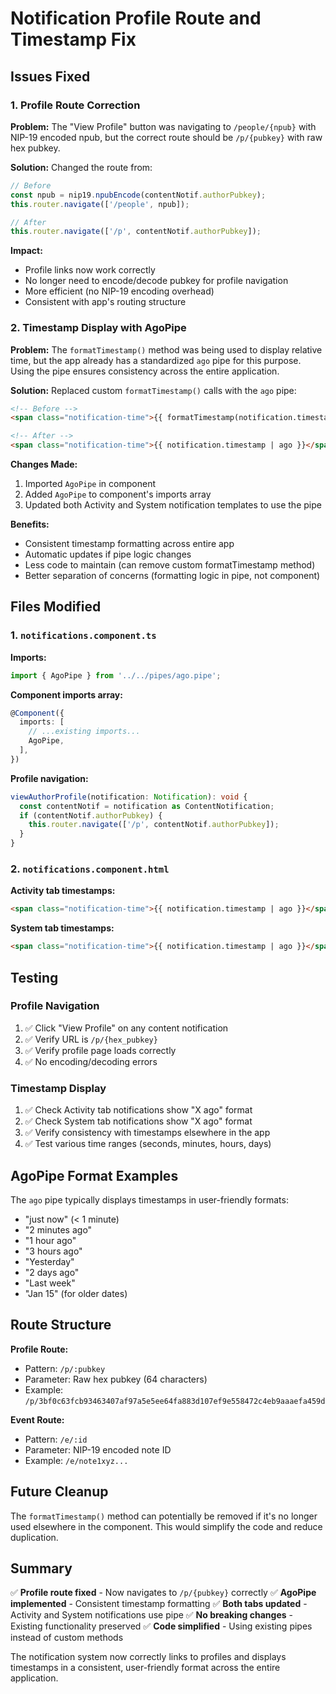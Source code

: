 # Notification Profile Route and Timestamp Fix

## Issues Fixed

### 1. Profile Route Correction

**Problem:**
The "View Profile" button was navigating to `/people/{npub}` with NIP-19 encoded npub, but the correct route should be `/p/{pubkey}` with raw hex pubkey.

**Solution:**
Changed the route from:
```typescript
// Before
const npub = nip19.npubEncode(contentNotif.authorPubkey);
this.router.navigate(['/people', npub]);

// After
this.router.navigate(['/p', contentNotif.authorPubkey]);
```

**Impact:**
- Profile links now work correctly
- No longer need to encode/decode pubkey for profile navigation
- More efficient (no NIP-19 encoding overhead)
- Consistent with app's routing structure

### 2. Timestamp Display with AgoPipe

**Problem:**
The `formatTimestamp()` method was being used to display relative time, but the app already has a standardized `ago` pipe for this purpose. Using the pipe ensures consistency across the entire application.

**Solution:**
Replaced custom `formatTimestamp()` calls with the `ago` pipe:

```html
<!-- Before -->
<span class="notification-time">{{ formatTimestamp(notification.timestamp) }}</span>

<!-- After -->
<span class="notification-time">{{ notification.timestamp | ago }}</span>
```

**Changes Made:**
1. Imported `AgoPipe` in component
2. Added `AgoPipe` to component's imports array
3. Updated both Activity and System notification templates to use the pipe

**Benefits:**
- Consistent timestamp formatting across entire app
- Automatic updates if pipe logic changes
- Less code to maintain (can remove custom formatTimestamp method)
- Better separation of concerns (formatting logic in pipe, not component)

## Files Modified

### 1. `notifications.component.ts`

**Imports:**
```typescript
import { AgoPipe } from '../../pipes/ago.pipe';
```

**Component imports array:**
```typescript
@Component({
  imports: [
    // ...existing imports...
    AgoPipe,
  ],
})
```

**Profile navigation:**
```typescript
viewAuthorProfile(notification: Notification): void {
  const contentNotif = notification as ContentNotification;
  if (contentNotif.authorPubkey) {
    this.router.navigate(['/p', contentNotif.authorPubkey]);
  }
}
```

### 2. `notifications.component.html`

**Activity tab timestamps:**
```html
<span class="notification-time">{{ notification.timestamp | ago }}</span>
```

**System tab timestamps:**
```html
<span class="notification-time">{{ notification.timestamp | ago }}</span>
```

## Testing

### Profile Navigation
1. ✅ Click "View Profile" on any content notification
2. ✅ Verify URL is `/p/{hex_pubkey}`
3. ✅ Verify profile page loads correctly
4. ✅ No encoding/decoding errors

### Timestamp Display
1. ✅ Check Activity tab notifications show "X ago" format
2. ✅ Check System tab notifications show "X ago" format
3. ✅ Verify consistency with timestamps elsewhere in the app
4. ✅ Test various time ranges (seconds, minutes, hours, days)

## AgoPipe Format Examples

The `ago` pipe typically displays timestamps in user-friendly formats:
- "just now" (< 1 minute)
- "2 minutes ago"
- "1 hour ago"
- "3 hours ago"
- "Yesterday"
- "2 days ago"
- "Last week"
- "Jan 15" (for older dates)

## Route Structure

**Profile Route:**
- Pattern: `/p/:pubkey`
- Parameter: Raw hex pubkey (64 characters)
- Example: `/p/3bf0c63fcb93463407af97a5e5ee64fa883d107ef9e558472c4eb9aaaefa459d`

**Event Route:**
- Pattern: `/e/:id`
- Parameter: NIP-19 encoded note ID
- Example: `/e/note1xyz...`

## Future Cleanup

The `formatTimestamp()` method can potentially be removed if it's no longer used elsewhere in the component. This would simplify the code and reduce duplication.

## Summary

✅ **Profile route fixed** - Now navigates to `/p/{pubkey}` correctly
✅ **AgoPipe implemented** - Consistent timestamp formatting
✅ **Both tabs updated** - Activity and System notifications use pipe
✅ **No breaking changes** - Existing functionality preserved
✅ **Code simplified** - Using existing pipes instead of custom methods

The notification system now correctly links to profiles and displays timestamps in a consistent, user-friendly format across the entire application.
